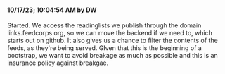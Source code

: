 #### 10/17/23; 10:04:54 AM by DW

Started. We access the readinglists we publish through the domain links.feedcorps.org, so we can move the backend if we need to, which starts out on github. It also gives us a chance to filter the contents of the feeds, as they're being served. GIven that this is the beginning of a bootstrap, we want to avoid breakage as much as possible and this is an insurance policy against breakgae. 

